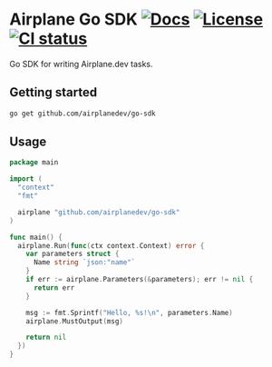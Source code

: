 # Airplane Go SDK [![Docs](https://img.shields.io/github/v/tag/airplanedev/go-sdk?label=docs)](https://pkg.go.dev/github.com/airplanedev/go-sdk) [![License](https://img.shields.io/github/license/airplanedev/go-sdk)](https://github.com/airplanedev/go-sdk/blob/main/LICENSE) [![CI status](https://img.shields.io/github/workflow/status/airplanedev/go-sdk/test/main)](https://github.com/airplanedev/go-sdk/actions?query=branch%3Amain)

Go SDK for writing Airplane.dev tasks.

## Getting started

```sh
go get github.com/airplanedev/go-sdk
```

## Usage

```go
package main

import (
  "context"
  "fmt"

  airplane "github.com/airplanedev/go-sdk"
)

func main() {
  airplane.Run(func(ctx context.Context) error {
    var parameters struct {
      Name string `json:"name"`
    }
    if err := airplane.Parameters(&parameters); err != nil {
      return err
    }

    msg := fmt.Sprintf("Hello, %s!\n", parameters.Name)
    airplane.MustOutput(msg)

    return nil
  })
}
```
